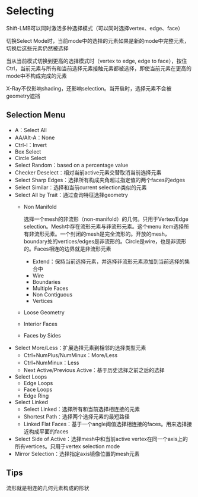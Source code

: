 # Selecting

Shift-LMB可以同时激活多种选择模式（可以同时选择vertex、edge、face）

切换Select Mode时，当前mode中的选择的元素如果是新的mode中完整元素，切换后这些元素仍然被选择

当从当前模式切换到更高的选择模式时（vertex to edge, edge to face），按住Ctrl，当前元素与所有和当前选择元素接触元素都被选择，即使当前元素在更高的mode中不构成完成的元素

X-Ray不仅影响shading，还影响selection。当开启时，选择元素不会被geometry遮挡

## Selection Menu

- A：Select All
- AA/Alt-A：None
- Ctrl-I：Invert
- Box Select
- Circle Select
- Select Random：based on a percentage value
- Checker Deselect：相对当前active元素交替取消当前选择元素
- Select Sharp Edges：选择所有构成夹角超过指定值的两个faces的edges
- Select Similar：选择和当前current selection类似的元素
- Select All by Trait：通过查询特征选择geometry
  - Non Manifold
  
    选择一个mesh的非流形（non-manifold）的几何。只用于Vertex/Edge selection。Mesh中存在流形元素与非流形元素。这个menu item选择所有非流形元素。一个封闭的mesh是完全流形的。开放的mesh，boundary处的vertices/edges是非流形的。Circle是wire，也是非流形的。Faces相连的边界就是非流形元素

    - Extend：保持当前选择元素，并选择非流形元素添加到当前选择的集合中
    - Wire
    - Boundaries
    - Multiple Faces
    - Non Contiguous
    - Vertices
  - Loose Geometry
  - Interior Faces
  - Faces by Sides
- Select More/Less：扩展选择元素到相邻的选择类型元素
  - Ctrl+NumPlus/NumMinux：More/Less
  - Ctrl+NumMinux：Less
  - Next Active/Previous Active：基于历史选择之前之后的选择
- Select Loops
  - Edge Loops
  - Face Loops
  - Edge Ring
- Select Linked
  - Select Linked：选择所有和当前选择相连接的元素
  - Shortest Path：选择两个选择元素的最短路径
  - Linked Flat Faces：基于一个angle阈值选择相连接的faces。用来选择接近构成平面的faces
- Select Side of Active：选择mesh中和当前active vertex在同一个axis上的所有vertices。只用于vertex selection mode
- Mirror Selection：选择指定axis镜像位置的mesh元素

## Tips

流形就是相连的几何元素构成的形状
